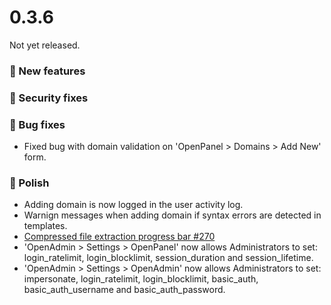 # 0.3.6

Not yet released.

### 🚀 New features

### ️🚨 Security fixes

### 🐛 Bug fixes
- Fixed bug with domain validation on 'OpenPanel > Domains > Add New' form.

### 💅 Polish
- Adding domain is now logged in the user activity log.
- Warnign messages when adding domain if syntax errors are detected in templates.
- [Compressed file extraction progress bar #270](https://github.com/stefanpejcic/OpenPanel/issues/270)
- 'OpenAdmin > Settings > OpenPanel' now allows Administrators to set: login_ratelimit, login_blocklimit, session_duration and session_lifetime.
- 'OpenAdmin > Settings > OpenAdmin' now allows Administrators to set: impersonate, login_ratelimit, login_blocklimit, basic_auth, basic_auth_username and basic_auth_password.

